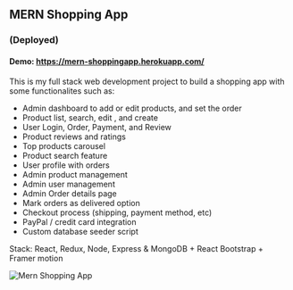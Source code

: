 ## MERN Shopping App

### (Deployed)

#### Demo: https://mern-shoppingapp.herokuapp.com/

This is my full stack web development project to build a shopping app with  some functionalites such as:

- Admin dashboard to add or edit products, and set the order
- Product list, search, edit , and create
- User Login, Order, Payment, and Review
- Product reviews and ratings
- Top products carousel
- Product search feature
- User profile with orders
- Admin product management
- Admin user management
- Admin Order details page
- Mark orders as delivered option
- Checkout process (shipping, payment method, etc)
- PayPal / credit card integration
- Custom database seeder script

Stack: React, Redux, Node, Express & MongoDB + React Bootstrap + Framer motion

![Mern Shopping App](https://cdn.dribbble.com/users/6153495/screenshots/14332661/media/52809175e0154431803a32f836e025a5.png)
